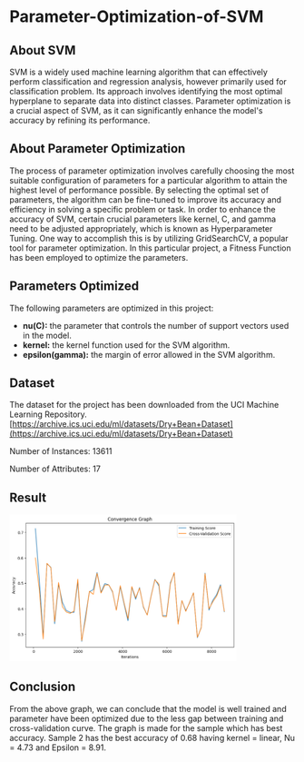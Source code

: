 # Parameter-Optimization-of-SVM


## About SVM

SVM is a widely used machine learning algorithm that can effectively perform classification and regression analysis, however primarily used for classification problem. Its approach involves identifying the most optimal hyperplane to separate data into distinct classes. Parameter optimization is a crucial aspect of SVM, as it can significantly enhance the model's accuracy by refining its performance.

## About Parameter Optimization

The process of parameter optimization involves carefully choosing the most suitable configuration of parameters for a particular algorithm to attain the highest level of performance possible. By selecting the optimal set of parameters, the algorithm can be fine-tuned to improve its accuracy and efficiency in solving a specific problem or task.
In order to enhance the accuracy of SVM, certain crucial parameters like kernel, C, and gamma need to be adjusted appropriately, which is known as Hyperparameter Tuning. One way to accomplish this is by utilizing GridSearchCV, a popular tool for parameter optimization.
In this particular project, a Fitness Function has been employed to optimize the parameters. 

## Parameters Optimized

The following parameters are optimized in this project:

- **nu(C):** the parameter that controls the number of support vectors used in the model.
- **kernel:** the kernel function used for the SVM algorithm.
- **epsilon(gamma):** the margin of error allowed in the SVM algorithm.

## Dataset
The dataset for the project has been downloaded from the UCI Machine Learning Repository.
[https://archive.ics.uci.edu/ml/datasets/Dry+Bean+Dataset](https://archive.ics.uci.edu/ml/datasets/Dry+Bean+Dataset)


Number of Instances: 13611

Number of Attributes: 17

## Result
<img src="result.png" width=400/>

## Conclusion
From the above graph, we can conclude that the model is well trained and parameter have been optimized due to the less gap between training and cross-validation curve.
The graph is made for the sample which has best accuracy. Sample 2 has the best accuracy of 0.68 having kernel = linear, Nu = 4.73 and Epsilon = 8.91.
